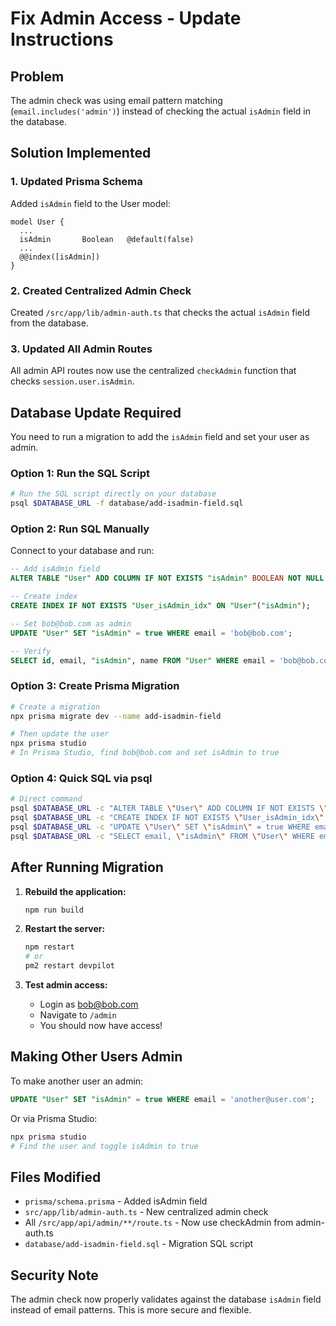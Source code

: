 # Fix Admin Access - Update Instructions

## Problem
The admin check was using email pattern matching (`email.includes('admin')`) instead of checking the actual `isAdmin` field in the database.

## Solution Implemented

### 1. Updated Prisma Schema
Added `isAdmin` field to the User model:
```prisma
model User {
  ...
  isAdmin       Boolean   @default(false)
  ...
  @@index([isAdmin])
}
```

### 2. Created Centralized Admin Check
Created `/src/app/lib/admin-auth.ts` that checks the actual `isAdmin` field from the database.

### 3. Updated All Admin Routes
All admin API routes now use the centralized `checkAdmin` function that checks `session.user.isAdmin`.

## Database Update Required

You need to run a migration to add the `isAdmin` field and set your user as admin.

### Option 1: Run the SQL Script
```bash
# Run the SQL script directly on your database
psql $DATABASE_URL -f database/add-isadmin-field.sql
```

### Option 2: Run SQL Manually
Connect to your database and run:
```sql
-- Add isAdmin field
ALTER TABLE "User" ADD COLUMN IF NOT EXISTS "isAdmin" BOOLEAN NOT NULL DEFAULT false;

-- Create index
CREATE INDEX IF NOT EXISTS "User_isAdmin_idx" ON "User"("isAdmin");

-- Set bob@bob.com as admin
UPDATE "User" SET "isAdmin" = true WHERE email = 'bob@bob.com';

-- Verify
SELECT id, email, "isAdmin", name FROM "User" WHERE email = 'bob@bob.com';
```

### Option 3: Create Prisma Migration
```bash
# Create a migration
npx prisma migrate dev --name add-isadmin-field

# Then update the user
npx prisma studio
# In Prisma Studio, find bob@bob.com and set isAdmin to true
```

### Option 4: Quick SQL via psql
```bash
# Direct command
psql $DATABASE_URL -c "ALTER TABLE \"User\" ADD COLUMN IF NOT EXISTS \"isAdmin\" BOOLEAN NOT NULL DEFAULT false;"
psql $DATABASE_URL -c "CREATE INDEX IF NOT EXISTS \"User_isAdmin_idx\" ON \"User\"(\"isAdmin\");"
psql $DATABASE_URL -c "UPDATE \"User\" SET \"isAdmin\" = true WHERE email = 'bob@bob.com';"
psql $DATABASE_URL -c "SELECT email, \"isAdmin\" FROM \"User\" WHERE email = 'bob@bob.com';"
```

## After Running Migration

1. **Rebuild the application:**
   ```bash
   npm run build
   ```

2. **Restart the server:**
   ```bash
   npm restart
   # or
   pm2 restart devpilot
   ```

3. **Test admin access:**
   - Login as bob@bob.com
   - Navigate to `/admin`
   - You should now have access!

## Making Other Users Admin

To make another user an admin:
```sql
UPDATE "User" SET "isAdmin" = true WHERE email = 'another@user.com';
```

Or via Prisma Studio:
```bash
npx prisma studio
# Find the user and toggle isAdmin to true
```

## Files Modified

- `prisma/schema.prisma` - Added isAdmin field
- `src/app/lib/admin-auth.ts` - New centralized admin check
- All `/src/app/api/admin/**/route.ts` - Now use checkAdmin from admin-auth.ts
- `database/add-isadmin-field.sql` - Migration SQL script

## Security Note

The admin check now properly validates against the database `isAdmin` field instead of email patterns. This is more secure and flexible.
